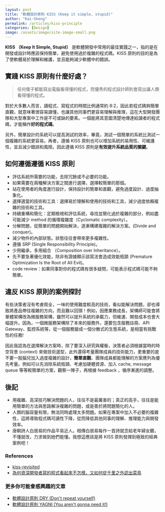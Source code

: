 ```yaml
---
layout: post
title: "軟體設計原則 KISS (Keep it simple, stupid)"
author: "Kai-Sheng"
permalink: /articles/kiss-principle
categories: [Design]
image: /assets/image/site-image-small.png
--- 
```


**KISS （Keep It Simple, Stupid）** 是軟體開發中常用的最佳實踐之一，指的是在開發或設計時應該保持簡單，避免使用過於複雜的程式碼。KISS 原則的目的是為了使軟體易於理解和維護，並且能夠減少軟體中的錯誤。

## **實踐 KISS 原則有什麼好處？**
>
> 任何傻子都能寫出電腦看得懂的程式，而優秀的程式設計師則會寫出讓人類看得懂的程式。 
>

對於大多數人而言，讀程式、寫程式的時間比例通常約 8:2，因此若程式碼夠簡單直觀，就意味著很容易讀懂，也讓其他同事們更容易理解與推理，這在大型開發團隊和大型專案中工作是不可或缺的要素。一個能將其意圖清楚地傳達給讀者的程式碼，才能稱作**好的程式碼**。

另外，簡單設計的系統可以提高測試的效率，畢竟，測試一個簡單的系統比測試一個複雜的系統更容易。再者，遵循 KISS 原則也可以增加系統的易用性、可維護性，並且減少錯誤和風險。因此遵循 KISS 原則是**有效提升系統品質的關鍵**。

## **如何遵循遵循 KISS 原則**
- 評估系統所需要的功能，去除冗餘或不必要的功能。
- 如果需要在兩種解決方案之間進行選擇，選擇較簡單的那個。
- 站在使用者的角度進行設計，保持設計的簡單和直觀，避免過度設計、過度抽象化。
- 選擇適當的技術和工具：選擇易於理解和使用的技術和工具，減少過度依賴複雜的技術和工具。
- 持續重構和簡化：定期檢視和評估系統，尋找並簡化過於複雜的部分，例如盡可能減少 method 的循環複雜度（Cyclomatic complexity）。
- 分解問題，從簡單的問題開始解決，逐漸構建複雜的解決方案。(Divide and conquer)。
- 減少物件的內部狀態。狀態往往會帶來更多複雜性。
- 遵循 SRP (Single Responsibility Principle)。
- 少用繼承，多用組合 （Composition over Inheritance）。
- 先不要急著優化效能，除非有證據顯示該寫法會造成效能瓶頸 (Premature Optimization Is the Root of All Evil)。
- code review：如果同事對你的程式碼有很多疑問，可能表示程式碼可能不夠簡單。

## **違反 KISS 原則的案例探討**
有些決策者沒有考慮周全，一味的使用難度較高的技術，看似能解決問題，卻也導致將產品帶往複雜的方向，而且難以回頭！例如，因應業務成長，架構師可能會將單體架構改為微服務架構，雖然可以提升系統的承載力，但維運、開發成本也會大幅提升。因為，一個微服務架構除了本來的服務外，還要包含服務註冊、API Gateway、監控系統等，從一個服務變成一個分散式的生態系統，是相當有挑戰性的任務!

因此我認為在選擇解決方案時，除了要深入研究與權衡，決策者必須根據當時的時空背景 (context) 來做技術選型，此外還得考量團隊成員的技術能力，更重要的是不要一股腦兒加入過度複雜的設計，**簡單直觀**、團隊成員都能理解的方案應列為優先考量。例如可以先消除系統瓶頸、考慮加硬體資源、加入 cache, message queue 等等較簡單的方案，觀察一陣子，再根據 feedback ，循序漸進的調整。

## **後記**
- 用複雜、高深技巧解決問題的人，往往不是最厲害的；真正的高手，往往是能用簡單的方法與思路解決複雜的問題，或是善於將問題簡化的人。
- 人類的腦容量有限，無法同時處理太多問題。如果在專案中加入不必要的複雜性，這將導致程式碼可讀性下降，從而降低其他同事的理解、推理能力與開發效率。
- 唐朝詩人白居易的作品平易近人。相傳白居易每作一首詩就念給老年婦女聽，不懂就改，力求做到她們能懂。我想這應該是將 KISS 原則發揮到極致的經典案例吧！

### **References**
- [kiss-revisited](https://enterprisecraftsmanship.com/posts/kiss-revisited/)
- [為何資深開發者寫的程式看起來不怎樣，又如何從千里之外認出菜鳥](https://medium.com/@CQD/%E7%82%BA%E4%BD%95%E8%B3%87%E6%B7%B1%E9%96%8B%E7%99%BC%E8%80%85%E5%AF%AB%E7%9A%84%E7%A8%8B%E5%BC%8F%E7%9C%8B%E8%B5%B7%E4%BE%86%E4%B8%8D%E6%80%8E%E6%A8%A3-%E5%8F%88%E5%A6%82%E4%BD%95%E5%BE%9E%E5%8D%83%E9%87%8C%E4%B9%8B%E5%A4%96%E8%AA%8D%E5%87%BA%E8%8F%9C%E9%B3%A5-c1afa754c5e4)

### **更多你可能會感興趣的文章**
- [軟體設計原則 DRY (Don't repeat yourself)](/articles/dry-principle)
- [軟體設計原則 YAGNI (You aren't gonna need it!)](/articles/yagni-principle)